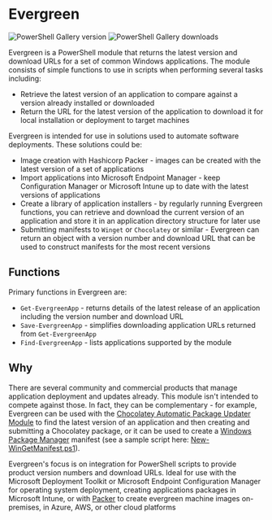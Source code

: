 # Evergreen

![PowerShell Gallery version](https://img.shields.io/powershellgallery/v/Evergreen.svg?style=flat-square)
![PowerShell Gallery downloads](https://img.shields.io/powershellgallery/dt/Evergreen.svg?style=flat-square)

Evergreen is a PowerShell module that returns the latest version and download URLs for a set of common Windows applications. The module consists of simple functions to use in scripts when performing several tasks including:

* Retrieve the latest version of an application to compare against a version already installed or downloaded
* Return the URL for the latest version of the application to download it for local installation or deployment to target machines

Evergreen is intended for use in solutions used to automate software deployments. These solutions could be:

* Image creation with Hashicorp Packer - images can be created with the latest version of a set of applications
* Import applications into Microsoft Endpoint Manager - keep Configuration Manager or Microsoft Intune up to date with the latest versions of applications
* Create a library of application installers - by regularly running Evergreen functions, you can retrieve and download the current version of an application and store it in an application directory structure for later use
* Submitting manifests to `Winget` or `Chocolatey` or similar - Evergreen can return an object with a version number and download URL that can be used to construct manifests for the most recent versions

## Functions

Primary functions in Evergreen are:

* `Get-EvergreenApp` - returns details of the latest release of an application including the version number and download URL
* `Save-EvergreenApp` - simplifies downloading application URLs returned from `Get-EvergreenApp`
* `Find-EvergreenApp` - lists applications supported by the module

## Why

There are several community and commercial products that manage application deployment and updates already. This module isn't intended to compete against those. In fact, they can be complementary - for example, Evergreen can be used with the [Chocolatey Automatic Package Updater Module](https://www.powershellgallery.com/packages/AU/) to find the latest version of an application and then creating and submitting a Chocolatey package, or it can be used to create a [Windows Package Manager](https://github.com/microsoft/winget-cli) manifest (see a sample script here: [New-WinGetManifest.ps1](https://github.com/aaronparker/Evergreen/blob/main/tools/New-WinGetManifest.ps1)).

Evergreen's focus is on integration for PowerShell scripts to provide product version numbers and download URLs. Ideal for use with the Microsoft Deployment Toolkit or Microsoft Endpoint Configuration Manager for operating system deployment, creating applications packages in Microsoft Intune, or with [Packer](https://www.packer.io/) to create evergreen machine images on-premises, in Azure, AWS, or other cloud platforms
